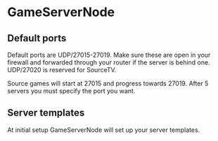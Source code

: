 # GameServerNode

## Default ports
Default ports are UDP/27015-27019. Make sure these are open in your firewall and forwarded through your router if the server is behind one.
UDP/27020 is reserved for SourceTV.

Source games will start at 27015 and progress towards 27019. After 5 servers you must specify the port you want.

## Server templates
At initial setup GameServerNode will set up your server templates.
